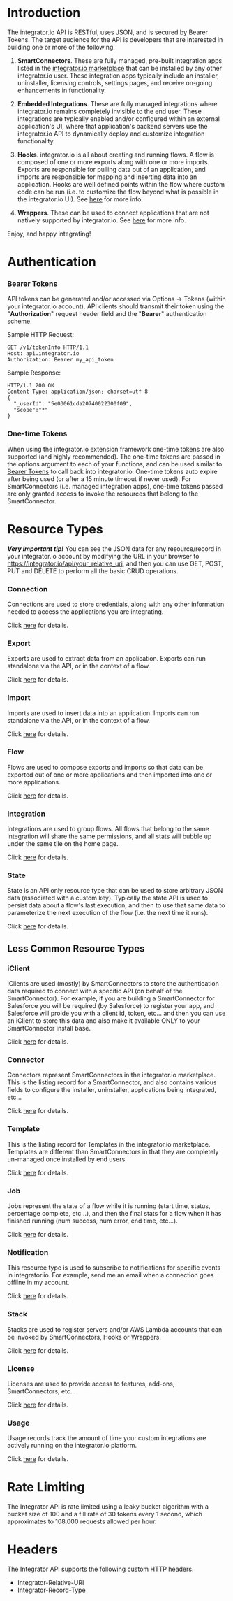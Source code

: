 Introduction
============

The integrator.io API is RESTful, uses JSON, and is secured by Bearer Tokens. The target audience for the API is developers that are interested in building one or more of the following.

1. **SmartConnectors**.  These are fully managed, pre-built integration apps listed in the [integrator.io marketplace](https://integrator.io/marketplace) that can be installed by any other integrator.io user.   These integration apps typically include an installer, uninstaller, licensing controls, settings pages, and receive on-going enhancements in functionality.

2. **Embedded Integrations**.  These are fully managed integrations where integrator.io remains completely invisible to the end user.  These integrations are typically enabled and/or configured within an external application's UI, where that application's backend servers use the integrator.io API to dynamically deploy and customize integration functionality.

3. **Hooks**.  integrator.io is all about creating and running flows. A flow is composed of one or more exports along with one or more imports.  Exports are responsible for pulling data out of an application, and imports are responsible for mapping and inserting data into an application.  Hooks are well defined points within the flow where custom code can be run (i.e. to customize the flow beyond what is possible in the integrator.io UI).  See [here](https://github.com/celigo/integrator-extension#hooks) for more info.

4. **Wrappers**.  These can be used to connect applications that are not natively supported by integrator.io.  See [here](https://github.com/celigo/integrator-extension#wrappers) for more info.

Enjoy, and happy integrating!


Authentication
============

### Bearer Tokens

API tokens can be generated and/or accessed via Options -> Tokens (within your integrator.io account).  API clients should transmit their token using the "**Authorization**" request header field and the "**Bearer**" authentication scheme.

Sample HTTP Request:

```
GET /v1/tokenInfo HTTP/1.1
Host: api.integrator.io
Authorization: Bearer my_api_token
```

Sample Response:

```
HTTP/1.1 200 OK
Content-Type: application/json; charset=utf-8
{
  "_userId": "5e03061cda20740022300f09",
  "scope":"*"
}
```

### One-time Tokens
When using the integrator.io extension framework one-time tokens are also supported (and highly recommended).  The one-time tokens are passed in the options argument to each of your functions, and can be used similar to [Bearer Tokens](https://github.com/celigo/integrator-api-docs/blob/master/readme.md#bearer-tokens) to call back into integrator.io. One-time tokens auto expire after being used (or after a 15 minute timeout if never used). For SmartConnectors (i.e. managed integration apps), one-time tokens passed are only granted access to invoke the resources that belong to the SmartConnector.

Resource Types
=========
***Very important tip!*** You can see the JSON data for any resource/record in your integrator.io account by modifying the URL in your browser to https://integrator.io/api/your_relative_uri, and then you can use GET, POST, PUT and DELETE to perform all the basic CRUD operations.

### Connection

Connections are used to store credentials, along with any other information needed to access the applications you are integrating.

Click [here](https://github.com/celigo/integrator-api-docs/blob/master/connection.md) for details.

### Export

Exports are used to extract data from an application. Exports can run standalone via the API, or in the context of a flow.

Click [here](https://github.com/celigo/integrator-api-docs/blob/master/export.md) for details.

### Import

Imports are used to insert data into an application. Imports can run standalone via the API, or in the context of a flow.

Click [here](https://github.com/celigo/integrator-api-docs/blob/master/import.md) for details.

### Flow

Flows are used to compose exports and imports so that data can be exported out of one or more applications and then imported into one or more applications. 

Click [here](https://github.com/celigo/integrator-api-docs/blob/master/flow.md) for details.

### Integration

Integrations are used to group flows.  All flows that belong to the same integration will share the same permissions, and all stats will bubble up under the same tile on the home page.

Click [here](https://github.com/celigo/integrator-api-docs/blob/master/integration.md) for details.

### State

State is an API only resource type that can be used to store arbitrary JSON data (associated with a custom key).  Typically the state API is used to persist data about a flow's last execution, and then to use that same data to parameterize the next execution of the flow (i.e. the next time it runs).

Click [here](https://github.com/celigo/integrator-api-docs/blob/master/state.md) for details.

Less Common Resource Types
-----------

### iClient

iClients are used (mostly) by SmartConnectors to store the authentication data required to connect with a specific API (on behalf of the SmartConnector).  For example, if you are building a SmartConnector for Salesforce you will be required (by Salesforce) to register your app, and Salesforce will proide you with a client id, token, etc... and then you can use an iClient to store this data and also make it available ONLY to your SmartConnector install base.

Click [here](https://github.com/celigo/integrator-api-docs/blob/master/iClient.md) for details.


### Connector

Connectors represent SmartConnectors in the integrator.io marketplace.  This is the listing record for a SmartConnector, and also contains various fields to configure the installer, uninstaller, applications being integrated, etc...

Click [here](https://github.com/celigo/integrator-api-docs/blob/master/connector.md) for details.


### Template

This is the listing record for Templates in the integrator.io marketplace.  Templates are different than SmartConnectors in that they are completely un-managed once installed by end users.

Click [here](https://github.com/celigo/integrator-api-docs/blob/master/template.md) for details.

### Job

Jobs represent the state of a flow while it is running (start time, status, percentage complete, etc...), and then the final stats for a flow when it has finished running (num success, num error, end time, etc...). 

Click [here](https://github.com/celigo/integrator-api-docs/blob/master/job.md) for details.

### Notification

This resource type is used to subscribe to notifications for specific events in integrator.io.  For example, send me an email when a connection goes offline in my account.

Click [here](https://github.com/celigo/integrator-api-docs/blob/master/notification.md) for details.

### Stack

Stacks are used to register servers and/or AWS Lambda accounts that can be invoked by SmartConnectors, Hooks or Wrappers.

Click [here](https://github.com/celigo/integrator-api-docs/blob/master/stack.md) for details.

### License

Licenses are used to provide access to features, add-ons, SmartConnectors, etc...

Click [here](https://github.com/celigo/integrator-api-docs/blob/master/license.md) for details.

### Usage

Usage records track the amount of time your custom integrations are actively running on the integrator.io platform.

Click [here](https://github.com/celigo/integrator-api-docs/blob/master/usage.md) for details.


Rate Limiting
============

The Integrator API is rate limited using a leaky bucket algorithm with a bucket size of 100 and a fill rate of 30 tokens every 1 second, which approximates to 108,000 requests allowed per hour.

Headers
============

The Integrator API supports the following custom HTTP headers.

-	Integrator-Relative-URI
-	Integrator-Record-Type
